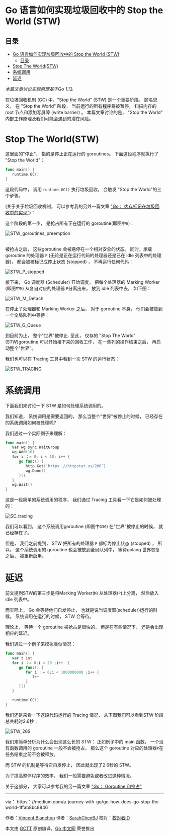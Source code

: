 # Go 语言如何实现垃圾回收中的 Stop the World (STW)


## 目录

<!-- vim-markdown-toc GFM --> 
- [Go 语言如何实现垃圾回收中的 Stop the World (STW)](#go-%e8%af%ad%e8%a8%80%e5%a6%82%e4%bd%95%e5%ae%9e%e7%8e%b0%e5%9e%83%e5%9c%be%e5%9b%9e%e6%94%b6%e4%b8%ad%e7%9a%84-stop-the-world-stw)
  - [目录](#%e7%9b%ae%e5%bd%95)
- [Stop The World(STW)](#stop-the-worldstw)
- [系统调用](#%e7%b3%bb%e7%bb%9f%e8%b0%83%e7%94%a8)
- [延迟](#%e5%bb%b6%e8%bf%9f)
<!-- vim-markdown-toc -->

*本篇文章讨论实现原理基于Go 1.13.*

在垃圾回收机制 (GC) 中，"Stop the World" (STW) 是一个重要阶段。 顾名思义， 在 "Stop the World" 阶段， 当前运行的所有程序将被暂停， 扫描内存的 root 节点和添加写屏障 (write barrier) 。 本篇文章讨论的是， "Stop the World" 内部工作原理及我们可能会遇到的潜在风险。

# Stop The World(STW)

这里面的"停止"， 指的是停止正在运行的 goroutines。 下面这段程序就执行了 "Stop the World"：   

```go
func main() {
   runtime.GC()
}
```
这段代码中， 调用 `runtime.GC()` 执行垃圾回收， 会触发 "Stop the World"的三个步骤。  

(关于关于垃圾回收机制， 可以参考我的另外一篇文章 ["Go： 内存标记在垃圾回收中的实现"](https：//medium.com/a-journey-with-go/go-how-does-the-garbage-collector-mark-the-memory-72cfc12c6976))： 



这个阶段的第一步， 是抢占所有正在运行的 goroutine(即图中`G`)：  



![STW_goroutines_preemption](https：//github.com/SarahChenBJ/gctt-images/blob/master/how-does-go-stop-the-world/STW_goroutines_preemption.png?raw=true)  
<br>


被抢占之后， 这些goroutine 会被悬停在一个相对安全的状态。 同时，承载 goroutine 的处理器 `P` (无论是正在运行代码的处理器还是已在 idle 列表中的处理器)， 都会被被标记成停止状态 (stopped) ， 不再运行任何代码：   



![STW_P_stopped](https：//github.com/SarahChenBJ/gctt-images/blob/master/how-does-go-stop-the-world/STW_P_stopped.png?raw=true)
<br>

接下来， Go 调度器 (Scheduler) 开始调度， 把每个处理器的 Marking Worker (即图中`M`) 从各自对应的处理器 `P`分离出来， 放到 idle 列表中去， 如下图： 


![STW_M_Detach](https：//github.com/SarahChenBJ/gctt-images/blob/master/how-does-go-stop-the-world/STW_M_Detach.png?raw=true)
<br>



在停止了处理器和 Marking Worker 之后， 对于 goroutine 本身， 他们会被放到一个全局队列中等待： 

![STW_G_Queue](https：//github.com/SarahChenBJ/gctt-images/blob/master/how-does-go-stop-the-world/STW_G_Queue.png?raw=true)
<br>


到目前为止， 整个"世界"被停止. 至此， 仅存的 "Stop The World" (STW)goroutine 可以开始接下来的回收工作， 在一些列的操作结束之后， 再启动整个"世界"。

我们也可以在 Tracing 工具中看到一次 STW 的运行状态： 

![STW_TRACING](https：//github.com/SarahChenBJ/gctt-images/blob/master/how-does-go-stop-the-world/STW_TRACING.png?raw=true)
<br>



# 系统调用

下面我们来讨论一下 STW 是如何处理系统调用的。 

我们知道， 系统调用是需要返回的， 那么当整个"世界"被停止的时候， 已经存在的系统调用如何被处理呢? 

我们通过一个实际例子来理解： 

```go
func main() {
   var wg sync.WaitGroup
   wg.Add(10)
   for i ：= 0; i < 10; i++ {
      go func() {
         http.Get(`https：//httpstat.us/200`)
         wg.Done()
      }()
   }
   wg.Wait()
}
```

这是一段简单的系统调用的程序， 我们通过 Tracing 工具看一下它是如何被处理的：


![SC_tracing](https：//github.com/SarahChenBJ/gctt-images/blob/master/how-does-go-stop-the-world/SC_tracing.png?raw=true)
<br>

我们可以看到， 这个系统调用goroutine (即图中`G30`) 在"世界"被停止的时候， 就已经存在了。 

但是， 我们之前提到， STW 把所有的处理器 `P` 都标为停止状态 (stopped) ， 所以， 这个系统调用的 goroutine 也会被放到全局队列中， 等待golang 世界恢复之后， 被重新启用。


# 延迟

前文提到STW的第三步是将Marking Worker(`M`) 从处理器(`P`)上分离， 然后放入 idle 列表中。 

而实际上， Go 会等待他们自发停止， 也就是说当调度器(scheduler)运行的时候， 系统调用在运行的时候， STW 会等待。 

理论上， 等待一个 goroutine 被抢占是很快的， 但是在有些情况下， 还是会出现相应的延迟。 

我们通过一个例子来模拟类似情况： 

```go
func main() {
   var t int
   for i ：= 0;i < 20 ;i++  {
      go func() {
         for i ：= 0;i < 1000000000 ;i++ {
            t++
         }
      }()
   }

   runtime.GC()
}
```

我们还是来看一下这段代码运行的 Tracing 情况， 从下图我们可以看到STW 阶段总共耗时2.6秒： 

![STW_26S](https：//github.com/SarahChenBJ/gctt-images/blob/master/how-does-go-stop-the-world/STW_26S.png?raw=true)
<br>


我们来简单分析为什么会出现这么长的 STW： 正如例子中的 main 函数， 一个没有函数调用的 goroutine 一般不会被抢占， 那么这个 goroutine 对应的处理器`P`在任务结束之前不会被释放。 

而 STW 的机制是等待它自发停止， 因此就出现了2.6秒的 STW。 

为了提高整体程序的效率， 我们一般需要避免或者改进这种情况。

关于这部分， 大家可以参考我的另一篇文章 ["Go： Goroutine 和抢占"](https：//medium.com/a-journey-with-go/go-goroutine-and-preemption-d6bc2aa2f4b7)

----------------

via： https：//medium.com/a-journey-with-go/go-how-does-go-stop-the-world-1ffab8bc8846

作者：[Vincent Blanchon](https：//medium.com/@blanchon.vincent?source=post_page-----72cfc12c6976----------------------)
译者：[SarahChenBJ](https：//github.com/SarahChenBJ)
校对：[校对者ID](https：//github.com/校对者ID)

本文由 [GCTT](https：//github.com/studygolang/GCTT) 原创编译，[Go 中文网](https：//studygolang.com/) 荣誉推出
